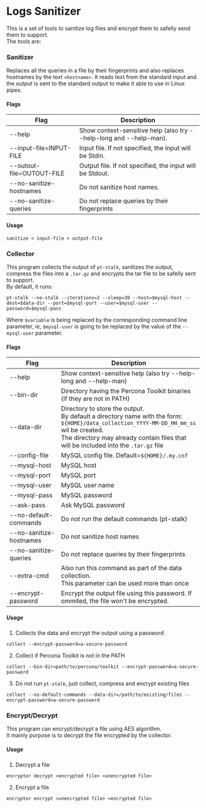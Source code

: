 # Logs Sanitizer

This is a set of tools to sanitize log files and encrypt them to safelly send them to support.  
The tools are:

### Sanitizer

Replaces all the queries in a file by their fingerprints and also replaces hostnames by the text `<hostname>`.
It reads text from the standard input and the output is sent to the standard output to make it able to use in Linux pipes.  

#### Flags
|Flag|Description|
|-----|-----|
|--help|Show context-sensitive help (also try --help-long and --help-man).|
|--input-file=INPUT-FILE|Input file. If not specified, the input will be Stdin.|
|--outout-file=OUTOUT-FILE|Output file. If not specified, the input will be Stdout.|
|--no-sanitize-hostnames|Do not sanitize host names.|
|--no-sanitize-queries|Do not replace queries by their fingerprints|
  
#### Usage
```
sanitize < input-file > output-file
```

### Collector
  
This program collects the output of `pt-stalk`, sanitizes the output, compress the files into a `.tar.gz` and encrypts the tar file to be safelly sent to support.  
By default, it runs: 
```
pt-stalk --no-stalk --iterations=2 --sleep=30 --host=$mysql-host --dest=$data-dir --port=$mysql-port --user=$mysql-user --password=$mysql-pass
```
Where `$variable` is being replaced by the corresponding command line parameter, ie, `$mysql-user` is going to be replaced by the value of the `--mysql-user` parameter.

#### Flags
  
|Flag|Description|
|-----|-----|
|--help|Show context-sensitive help (also try --help-long and --help-man)|
|--bin-dir|Directory having the Percona Toolkit binaries (if they are not in PATH)|
|--data-dir|Directory to store the output.<br>By default a directory name with the form:<br>`${HOME}/data_collection_YYYY-MM-DD_HH_mm_ss` wil be created.<br>The directory may already contain files that will be included into the `.tar.gz` file|
|--config-file|MySQL config file. Default=`${HOME}/.my.cnf`|
|--mysql-host|MySQL host|
|--mysql-port|MySQL port|
|--mysql-user|MySQL user name|
|--mysql-pass|MySQL password|
|--ask-pass|Ask MySQL password|
|--no-default-commands|Do not run the default commands (pt-stalk)|
|--no-sanitize-hostnames|Do not sanitize host names|
|--no-sanitize-queries|Do not replace queries by their fingerprints|
|--extra-cmd|Also run this command as part of the data collection.<br>This parameter can be used more than once|
|--encrypt-password|Encrypt the output file using this password. If ommited, the file won't be encrypted.|

##### Usage
1. Collects the data and encrypt the output using a password  
```
collect --encrypt-password=a-secure-password
```
2. Collect if Percona Toolkit is not in the PATH
```
collect --bin-dir=path/to/percona/toolkit --encrypt-password=a-secure-password
```
3. Do not run `pt-stalk`, just collect, compress and encrypt existing files  
```
collect --no-default-commands --data-dir=/path/to/existing/files --encrypt-password=a-secure-password
```

### Encrypt/Decrypt 

This program can encrypt/decrypt a file using AES algorithm.  
It mainly purpose is to decrypt the file encrypted by the collector.

##### Usage
1. Decrypt a file
```
encryptor decrypt <encrypted file> <unencrypted file>
```
2. Encrypt a file
```
encryptor encrypt <unencrypted file> <encrypted file>
```

